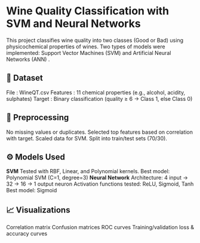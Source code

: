 # **Wine Quality Classification with SVM and Neural Networks**
This project classifies wine quality into two classes (Good or Bad) using physicochemical properties of wines. Two types of models were implemented: Support Vector Machines (SVM) and Artificial Neural Networks (ANN) .

## **📌 Dataset**
File : WineQT.csv
Features : 11 chemical properties (e.g., alcohol, acidity, sulphates)
Target : Binary classification (quality ≥ 6 → Class 1, else Class 0)

## **🔧 Preprocessing**
No missing values or duplicates.
Selected top features based on correlation with target.
Scaled data for SVM.
Split into train/test sets (70/30).

## **⚙️ Models Used**
**SVM**
Tested with RBF, Linear, and Polynomial kernels.
Best model: Polynomial SVM (C=1, degree=3)
**Neural Network**
Architecture: 4 input → 32 → 16 → 1 output neuron
Activation functions tested: ReLU, Sigmoid, Tanh
Best model: Sigmoid

## **📈 Visualizations**
Correlation matrix
Confusion matrices
ROC curves
Training/validation loss & accuracy curves
